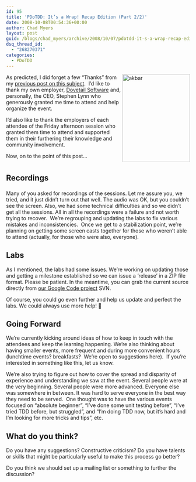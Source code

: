 ```yaml
---
id: 95
title: 'PDoTDD: It’s a Wrap! Recap Edition (Part 2/2)'
date: 2008-10-08T00:54:36+00:00
author: Chad Myers
layout: post
guid: /blogs/chad_myers/archive/2008/10/07/pdotdd-it-s-a-wrap-recap-edition-part-2-2.aspx
dsq_thread_id:
  - "268270371"
categories:
  - PDoTDD
---
```

[<img style="border-top-width: 0px;border-left-width: 0px;border-bottom-width: 0px;margin-left: 0px;margin-right: 0px;border-right-width: 0px" height="240" alt="akbar" src="http://lostechies.com/chadmyers/files/2011/03PDoTDDItsaWrapRecapEditionPart22_11962/akbar_thumb.jpg" width="185" align="right" border="0" />](http://lostechies.com/chadmyers/files/2011/03PDoTDDItsaWrapRecapEditionPart22_11962/akbar_2.jpg)As predicted, I did forget a few “Thanks” from my [previous post on this subject](http://www.lostechies.com/blogs/chad_myers/archive/2008/10/05/pdotdd-it-s-a-wrap-thank-you-edition-part-1-2.aspx).&#160; I’d like to thank my own employer, [Dovetail Software](http://www.dovetailsoftware.com) and, personally, the CEO, Stephen Lynn who generously granted me time to attend and help organize the event. 

I’d also like to thank the employers of each attendee of the Friday afternoon session who granted them time to attend and supported them in their furthering their knowledge and community involvement.

Now, on to the point of this post…

# 

## Recordings</p> 

Many of you asked for recordings of the sessions. Let me assure you, we tried, and it just didn’t turn out that well. The audio was OK, but you couldn’t see the screen. Also, we had some technical difficulties and so we didn’t get all the sessions. All in all the recordings were a failure and not worth trying to recover.&#160; We’re regrouping and updating the labs to fix various mistakes and inconsistencies.&#160; Once we get to a stabilization point, we’re planning on getting some screen casts together for those who weren’t able to attend (actually, for those who were also, everyone).

## Labs

As I mentioned, the labs had some issues. We’re working on updating those and getting a milestone established so we can issue a ‘release’ in a ZIP file format. Please be patient. In the meantime, you can grab the current source directly from [our Google Code project](http://code.google.com/p/daysoftdd) SVN.

Of course, you could go even further and help us update and perfect the labs. We could always use more help! 🙂

## Going Forward

We’re currently kicking around ideas of how to keep in touch with the attendees and keep the learning happening. We’re also thinking about having smaller events, more frequent and during more convenient hours (lunchtime events? breakfasts?&#160; We’re open to suggestions here).&#160; If you’re interested in something like this, let us know.

We’re also trying to figure out how to cover the spread and disparity of experience and understanding we saw at the event. Several people were at the very beginning. Several people were more advanced. Everyone else was somewhere in between. It was hard to serve everyone in the best way they need to be served.&#160; One thought was to have the various events focused on “absolute beginner”, “I’ve done some unit testing before”, “I’ve tried TDD before, but struggled”, and “I’m doing TDD now, but it’s hard and I’m looking for more tricks and tips”, etc.

## What do you think?

Do you have any suggestions? Constructive criticism? Do you have talents or skills that might be particularly useful to make this process go better?

Do you think we should set up a mailing list or something to further the discussion?